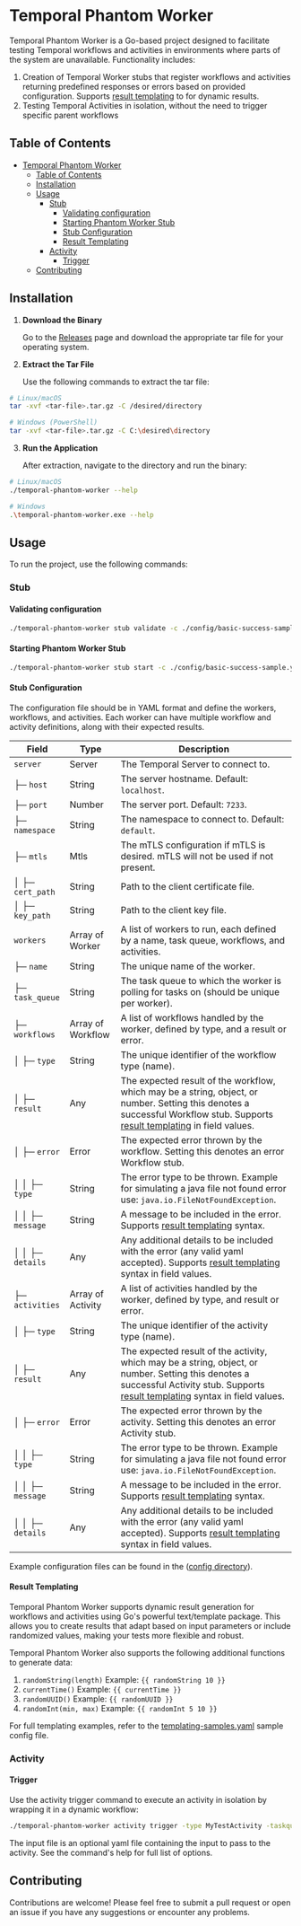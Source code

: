 # Temporal Phantom Worker

Temporal Phantom Worker is a Go-based project designed to facilitate testing Temporal workflows and activities in
environments where
parts of the system are unavailable. Functionality includes:

1. Creation of Temporal Worker stubs that register workflows and activities returning predefined responses or errors
   based on provided configuration. Supports [result templating](#result-templating) to for dynamic results.
2. Testing Temporal Activities in isolation, without the need to trigger specific parent workflows

## Table of Contents

<!-- TOC -->
* [Temporal Phantom Worker](#temporal-phantom-worker)
  * [Table of Contents](#table-of-contents)
  * [Installation](#installation)
  * [Usage](#usage)
    * [Stub](#stub)
      * [Validating configuration](#validating-configuration)
      * [Starting Phantom Worker Stub](#starting-phantom-worker-stub)
      * [Stub Configuration](#stub-configuration)
      * [Result Templating](#result-templating)
    * [Activity](#activity)
      * [Trigger](#trigger)
  * [Contributing](#contributing)
<!-- TOC -->

## Installation

1. **Download the Binary**

   Go to the [Releases](https://github.com/brianzammit/temporal-phantom-worker/releases/latest) page and download the
   appropriate tar file for your operating system.


2. **Extract the Tar File**

   Use the following commands to extract the tar file:

```bash
# Linux/macOS
tar -xvf <tar-file>.tar.gz -C /desired/directory

# Windows (PowerShell)
tar -xvf <tar-file>.tar.gz -C C:\desired\directory

```

3. **Run the Application**

   After extraction, navigate to the directory and run the binary:

```bash
# Linux/macOS
./temporal-phantom-worker --help

# Windows
.\temporal-phantom-worker.exe --help
```

## Usage

To run the project, use the following commands:

### Stub

#### Validating configuration

```bash
./temporal-phantom-worker stub validate -c ./config/basic-success-sample.yaml
```

#### Starting Phantom Worker Stub

```bash
./temporal-phantom-worker stub start -c ./config/basic-success-sample.yaml
```

#### Stub Configuration

The configuration file should be in YAML format and define the workers, workflows, and activities. Each worker can have
multiple workflow and activity definitions, along with their expected results.

| Field                | Type              | Description                                                                                                                                                                                              |
|----------------------|-------------------|----------------------------------------------------------------------------------------------------------------------------------------------------------------------------------------------------------|
| `server`             | Server            | The Temporal Server to connect to.                                                                                                                                                                       |
| ├─ `host`            | String            | The server hostname. Default: `localhost`.                                                                                                                                                               |
| ├─ `port`            | Number            | The server port. Default: `7233`.                                                                                                                                                                        |
| ├─ `namespace`       | String            | The namespace to connect to. Default: `default`.                                                                                                                                                         |
| ├─ `mtls`            | Mtls              | The mTLS configuration if mTLS is desired. mTLS will not be used if not present.                                                                                                                         |
| │   ├─ `cert_path`   | String            | Path to the client certificate file.                                                                                                                                                                     |
| │   ├─ `key_path`    | String            | Path to the client key file.                                                                                                                                                                             |
| `workers`            | Array of Worker   | A list of workers to run, each defined by a name, task queue, workflows, and activities.                                                                                                                 |
| ├─ `name`            | String            | The unique name of the worker.                                                                                                                                                                           |
| ├─ `task_queue`      | String            | The task queue to which the worker is polling for tasks on (should be unique per worker).                                                                                                                |
| ├─ `workflows`       | Array of Workflow | A list of workflows handled by the worker, defined by type, and a result or error.                                                                                                                       |
| │   ├─ `type`        | String            | The unique identifier of the workflow type (name).                                                                                                                                                       |
| │   ├─ `result`      | Any               | The expected result of the workflow, which may be a string, object, or number. Setting this denotes a successful Workflow stub. Supports [result templating](#result-templating) in field values.        |
| │   ├─ `error`       | Error             | The expected error thrown by the workflow. Setting this denotes an error Workflow stub.                                                                                                                  |
| │   │   ├─ `type`    | String            | The error type to be thrown. Example for simulating a java file not found error use: `java.io.FileNotFoundException`.                                                                                    |
| │   │   ├─ `message` | String            | A message to be included in the error. Supports [result templating](#result-templating) syntax.                                                                                                          |
| │   │   ├─ `details` | Any               | Any additional details to be included with the error (any valid yaml accepted). Supports [result templating](#result-templating) syntax in field values.                                                 |
| ├─ `activities`      | Array of Activity | A list of activities handled by the worker, defined by type, and result or error.                                                                                                                        |
| │   ├─ `type`        | String            | The unique identifier of the activity type (name).                                                                                                                                                       |
| │   ├─ `result`      | Any               | The expected result of the activity, which may be a string, object, or number. Setting this denotes a successful Activity stub. Supports [result templating](#result-templating) syntax in field values. |
| │   ├─ `error`       | Error             | The expected error thrown by the activity. Setting this denotes an error Activity stub.                                                                                                                  |
| │   │   ├─ `type`    | String            | The error type to be thrown. Example for simulating a java file not found error use: `java.io.FileNotFoundException`.                                                                                    |
| │   │   ├─ `message` | String            | A message to be included in the error. Supports [result templating](#result-templating) syntax.                                                                                                          |
| │   │   ├─ `details` | Any               | Any additional details to be included with the error (any valid yaml accepted). Supports [result templating](#result-templating) syntax in field values.                                                 |

Example configuration files can be found in the  ([config directory](config)).

#### Result Templating

Temporal Phantom Worker supports dynamic result generation for workflows and activities using Go's powerful text/template package. This allows you to create results that adapt based on input parameters or include randomized values, making your tests more flexible and robust.

Temporal Phantom Worker also supports the following additional functions to generate data:
1. `randomString(length)`
Example: `{{ randomString 10 }}`
2. `currentTime()`
Example: `{{ currentTime }}`
3. `randomUUID()`
Example: `{{ randomUUID }}`
4. `randomInt(min, max)`
Example: `{{ randomInt 5 10 }}`

For full templating  examples, refer to the [templating-samples.yaml](config/templating-sample.yaml) sample config file.

### Activity

#### Trigger

Use the activity trigger command to execute an activity in isolation by wrapping it in a dynamic workflow:

```bash
./temporal-phantom-worker activity trigger -type MyTestActivity -taskqueue testQueue --input <activtyInput.yaml>
```

The input file is an optional yaml file containing the input to pass to the activity. See the command's help for full
list of options.

## Contributing

Contributions are welcome! Please feel free to submit a pull request or open an issue if you have any suggestions or
encounter any problems.

